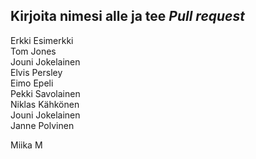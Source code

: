 ## Kirjoita nimesi alle ja tee *Pull request*
Erkki Esimerkki  
Tom Jones  
Jouni Jokelainen  
Elvis Persley  
Eimo Epeli  
Pekki Savolainen  
Niklas Kähkönen  
Jouni Jokelainen   
Janne Polvinen   






Miika M  
